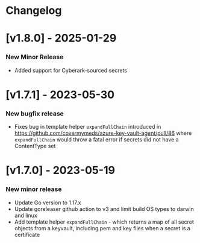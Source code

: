# Changelog

# [v1.8.0] - 2025-01-29

### New Minor Release
- Added support for Cyberark-sourced secrets

# [v1.7.1] - 2023-05-30

### New bugfix release

- Fixes bug in template helper `expandFullChain` introduced in https://github.com/covermymeds/azure-key-vault-agent/pull/86 where `expandFullChain` would throw a fatal error if secrets did not have a ContentType set


# [v1.7.0] - 2023-05-19

### New minor release

- Update Go version to 1.17.x
- Update goreleaser github action to v3 and limit build OS types to darwin and linux
- Add template helper `expandFullChain` - which returns a map of all secret objects from a keyvault, including pem and key files when a secret is a certificate
